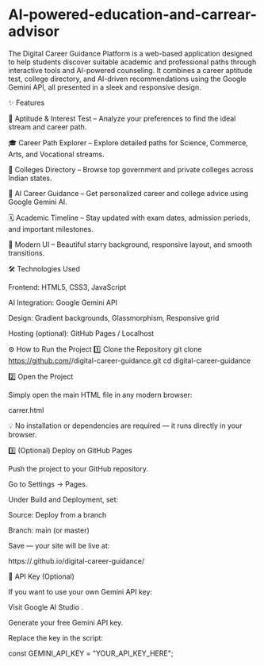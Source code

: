 # AI-powered-education-and-carrear-advisor


The Digital Career Guidance Platform is a web-based application designed to help students discover suitable academic and professional paths through interactive tools and AI-powered counseling.
It combines a career aptitude test, college directory, and AI-driven recommendations using the Google Gemini API, all presented in a sleek and responsive design.

✨ Features

🧠 Aptitude & Interest Test – Analyze your preferences to find the ideal stream and career path.

🎓 Career Path Explorer – Explore detailed paths for Science, Commerce, Arts, and Vocational streams.

🏫 Colleges Directory – Browse top government and private colleges across Indian states.

🤖 AI Career Guidance – Get personalized career and college advice using Google Gemini AI.

🗓️ Academic Timeline – Stay updated with exam dates, admission periods, and important milestones.

🌌 Modern UI – Beautiful starry background, responsive layout, and smooth transitions.

🛠️ Technologies Used

Frontend: HTML5, CSS3, JavaScript

AI Integration: Google Gemini API

Design: Gradient backgrounds, Glassmorphism, Responsive grid

Hosting (optional): GitHub Pages / Localhost

⚙️ How to Run the Project
1️⃣ Clone the Repository
git clone https://github.com/<your-username>/digital-career-guidance.git
cd digital-career-guidance

2️⃣ Open the Project

Simply open the main HTML file in any modern browser:

carrer.html


💡 No installation or dependencies are required — it runs directly in your browser.

3️⃣ (Optional) Deploy on GitHub Pages

Push the project to your GitHub repository.

Go to Settings → Pages.

Under Build and Deployment, set:

Source: Deploy from a branch

Branch: main (or master)

Save — your site will be live at:

https://<your-username>.github.io/digital-career-guidance/

🔑 API Key (Optional)

If you want to use your own Gemini API key:

Visit Google AI Studio
.

Generate your free Gemini API key.

Replace the key in the script:

const GEMINI_API_KEY = "YOUR_API_KEY_HERE";
